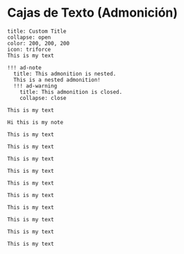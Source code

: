 # Cajas de Texto (Admonición)

```ad-note
title: Custom Title
collapse: open
color: 200, 200, 200
icon: triforce
This is my text

!!! ad-note
  title: This admonition is nested.
  This is a nested admonition!
  !!! ad-warning
    title: This admonition is closed.
    collapse: close

```

```ad-note
This is my text
```

```ad-abstract
Hi this is my note
```

```ad-info
This is my text
```

```ad-tip
This is my text
```

```ad-success
This is my text
```

```ad-question
This is my text
```

```ad-warning
This is my text
```

```ad-failure
This is my text
```

```ad-danger
This is my text
```

```ad-bug
This is my text
```

```ad-example
This is my text
```

```ad-quote
This is my text
```